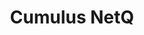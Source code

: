 ---
title: Cumulus NetQ
layout: pdf
product: Cumulus NetQ
type: pdf
bookhidden: true
version: "3.2"
imgData: cumulus-netq
siteSlug: cumulus-netq
pdfhidden: true
---